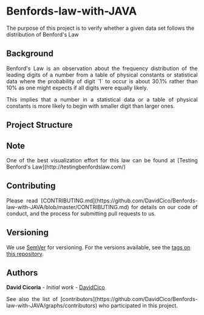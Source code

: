 # Benfords-law-with-JAVA

The purpose of this project is to verify whether a given data set follows the distribution of Benford's Law

## Background
<p align="justify">Benford's Law is an observation about the frequency distribution of the leading digits of a number from a table of physical constants or statistical data where the probability of digit `1` to occur is about 30.1% rather than 10% as one might expects if all digits were equally likely.</p>

<p align="justify">This implies that a number in a statistical data or a table of physical constants is more likely to begin with smaller digit than larger ones. </p>

## Project Structure

## Note
<p align="justify">One of the best visualization effort for this law can be found at [Testing Benford's Law](http://testingbenfordslaw.com/)</p>

## Contributing

<p align="justify">Please read [CONTRIBUTING.md](https://github.com/DavidCico/Benfords-law-with-JAVA/blob/master/CONTRIBUTING.md) for details on our code of conduct, and the process for submitting pull requests to us.</p>

## Versioning

We use [SemVer](http://semver.org/) for versioning. For the versions available, see the [tags on this repository](https://github.com/your/project/tags).

## Authors

**David Cicoria** - *Initial work* - [DavidCico](https://github.com/DavidCico)

<p align="justify">See also the list of [contributors](https://github.com/DavidCico/Benfords-law-with-JAVA/graphs/contributors) who participated in this project.</p>
